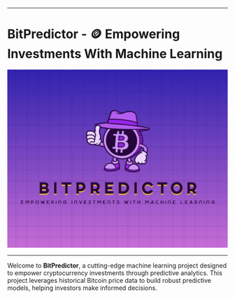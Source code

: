 ___
# BitPredictor - 🪙 Empowering Investments With Machine Learning 

  ![Logo](./docs/images/logo.png)
___
<p>Welcome to <b>BitPredictor</b>, a cutting-edge machine learning project designed to empower cryptocurrency investments through predictive analytics. This project leverages historical Bitcoin price data to build robust predictive models, helping investors make informed decisions.</p>

